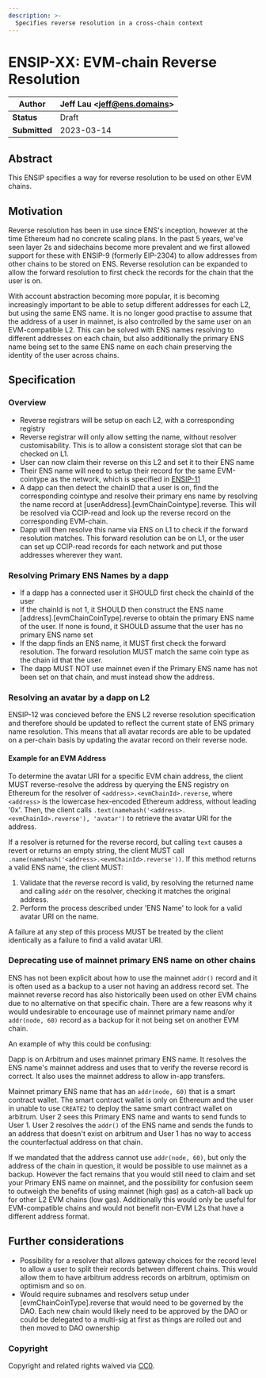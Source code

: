 ```yaml
---
description: >-
  Specifies reverse resolution in a cross-chain context
---
```


# ENSIP-XX: EVM-chain Reverse Resolution

| **Author**    | Jeff Lau \<jeff@ens.domains> |
| ------------- | ---------------------------- |
| **Status**    | Draft                        |
| **Submitted** | 2023-03-14                   |

## Abstract

This ENSIP specifies a way for reverse resolution to be used on other EVM chains.

## Motivation

Reverse resolution has been in use since ENS's inception, however at the time Ethereum had no concrete scaling plans. In the past 5 years, we've seen layer 2s and sidechains become more prevalent and we first allowed support for these with ENSIP-9 (formerly EIP-2304) to allow addresses from other chains to be stored on ENS. Reverse resolution can be expanded to allow the forward resolution to first check the records for the chain that the user is on.

With account abstraction becoming more popular, it is becoming increasingly important to be able to setup different addresses for each L2, but using the same ENS name. It is no longer good practise to assume that the address of a user in mainnet, is also controlled by the same user on an EVM-compatible L2. This can be solved with ENS names resolving to different addresses on each chain, but also additionally the primary ENS name being set to the same ENS name on each chain preserving the identity of the user across chains.

## Specification

### Overview

* Reverse registrars will be setup on each L2, with a corresponding registry
* Reverse registrar will only allow setting the name, without resolver customisability. This is to allow a consistent storage slot that can be checked on L1.
* User can now claim their reverse on this L2 and set it to their ENS name
* Their ENS name will need to setup their record for the same EVM-cointype as the network, which is specified in [ENSIP-11](https://docs.ens.domains/ens-improvement-proposals/ensip-9-multichain-address-resolution)
* A dapp can then detect the chainID that a user is on, find the corresponding cointype and resolve their primary ens name by resolving the name record at [userAddress].[evmChainCointype].reverse. This will be resolved via CCIP-read and look up the reverse record on the corresponding EVM-chain.
* Dapp will then resolve this name via ENS on L1 to check if the forward resolution matches. This forward resolution can be on L1, or the user can set up CCIP-read records for each network and put those addresses wherever they want.

### Resolving Primary ENS Names by a dapp

* If a dapp has a connected user it SHOULD first check the chainId of the user
* If the chainId is not 1, it SHOULD then construct the ENS name [address].[evmChainCoinType].reverse to obtain the primary ENS name of the user. If none is found, it SHOULD assume that the user has no primary ENS name set
* If the dapp finds an ENS name, it MUST first check the forward resolution. The forward resolution MUST match the same coin type as the chain id that the user.
* The dapp MUST NOT use mainnet even if the Primary ENS name has not been set on that chain, and must instead show the address.

### Resolving an avatar by a dapp on L2

ENSIP-12 was concieved before the ENS L2 reverse resolution specification and therefore should be updated to reflect the current state of ENS primary name resolution. This means that all avatar records are able to be updated on a per-chain basis by updating the avatar record on their reverse node.

#### Example for an EVM Address

To determine the avatar URI for a specific EVM chain address, the client MUST reverse-resolve the address by querying the ENS registry on Ethereum for the resolver of `<address>.<evmChainId>.reverse`, where `<address>` is the lowercase hex-encoded Ethereum address, without leading '0x'. Then, the client calls `.text(namehash('<address>.<evmChainId>.reverse'), 'avatar')` to retrieve the avatar URI for the address.

If a resolver is returned for the reverse record, but calling `text` causes a revert or returns an empty string, the client MUST call `.name(namehash('<address>.<evmChainId>.reverse'))`. If this method returns a valid ENS name, the client MUST:

1. Validate that the reverse record is valid, by resolving the returned name and calling `addr` on the resolver, checking it matches the original <chaiId> address.
2. Perform the process described under 'ENS Name' to look for a valid avatar URI on the name.

A failure at any step of this process MUST be treated by the client identically as a failure to find a valid avatar URI.

### Deprecating use of mainnet primary ENS name on other chains

ENS has not been explicit about how to use the mainnet `addr()` record and it is often used as a backup to a user not having an address record set. The mainnet reverse record has also historically been used on other EVM chains due to no alternative on that specific chain. There are a few reasons why it would undesirable to encourage use of mainnet primary name and/or `addr(node, 60)` record as a backup for it not being set on another EVM chain.

An example of why this could be confusing:

Dapp is on Arbitrum and uses mainnet primary ENS name. It resolves the ENS name's mainnet address and uses that to verify the reverse record is correct. It also uses the mainnet address to allow in-app transfers.

Mainnet primary ENS name that has an `addr(node, 60)` that is a smart contract wallet. The smart contract wallet is only on Ethereum and the user in unable to use `CREATE2` to deploy the same smart contract wallet on arbitrum. User 2 sees this Primary ENS name and wants to send funds to User 1. User 2 resolves the `addr()` of the ENS name and sends the funds to an address that doesn't exist on arbitrum and User 1 has no way to access the counterfactual address on that chain.

If we mandated that the address cannot use `addr(node, 60)`, but only the address of the chain in question, it would be possible to use mainnet as a backup. However the fact remains that you would still need to claim and set your Primary ENS name on mainnet, and the possibility for confusion seem to outweigh the benefits of using mainnet (high gas) as a catch-all back up for other L2 EVM chains (low gas). Additionally this would only be useful for EVM-compatible chains and would not benefit non-EVM L2s that have a different address format. 

## Further considerations

* Possibility for a resolver that allows gateway choices for the record level to allow a user to split their records between different chains. This would allow them to have arbitrum address records on arbitrum, optimism on optimism and so on.
* Would require subnames and resolvers setup under [evmChainCoinType].reverse that would need to be governed by the DAO. Each new chain would likely need to be approved by the DAO or could be delegated to a multi-sig at first as things are rolled out and then moved to DAO ownership

### Copyright

Copyright and related rights waived via [CC0](https://creativecommons.org/publicdomain/zero/1.0/).
